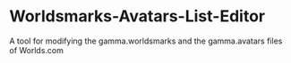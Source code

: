 # Worldsmarks-Avatars-List-Editor
A tool for modifying the gamma.worldsmarks and the gamma.avatars files of Worlds.com
